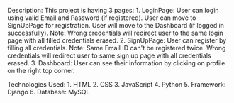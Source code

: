 Description:
        This project is having 3 pages:
        1.    LoginPage: User can login using valid Email and Password (if registered).
                         User can move to SignUpPage for registration.
                         User will move to the Dashboard (if logged in successfully). 
                   Note: Wrong credentials will redirect user to the same login page with all filled credentials erased.
        2.    SignUpPage: User can register by filling all credentials.
                    Note: Same Email ID can't be registered twice.
                          Wrong credentials will redirect user to same sign up page with all credentials erased.
        3.    Dashboard: User can see their information by clicking on profile on the right top corner.

Technologies Used:
        1.    HTML
        2.    CSS
        3.    JavaScript
        4.    Python
        5.    Framework:    Django
        6.    Database:     MySQL
                         
